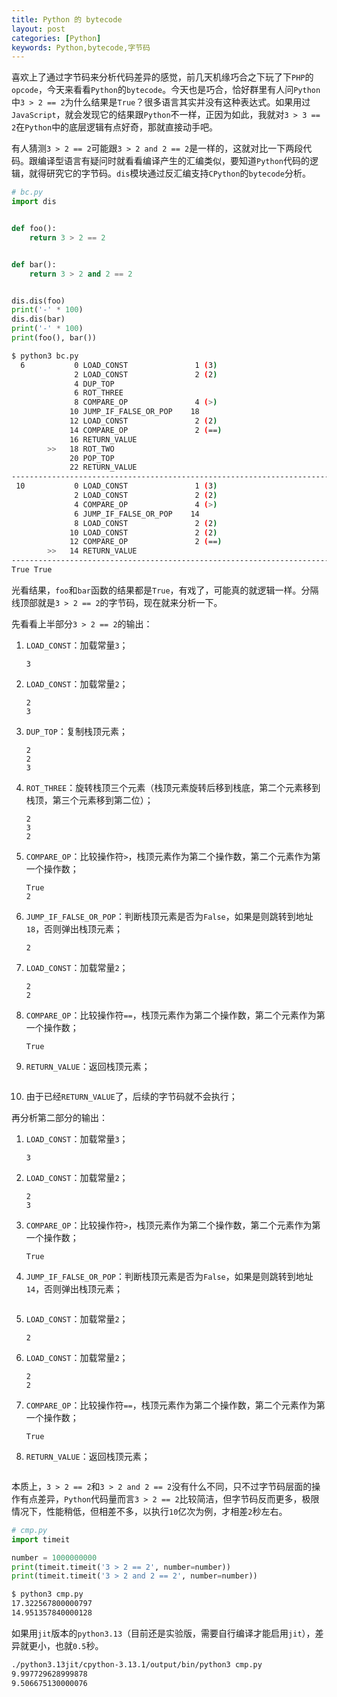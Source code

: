 ```yaml
---
title: Python 的 bytecode
layout: post
categories: [Python]
keywords: Python,bytecode,字节码
---
```


喜欢上了通过字节码来分析代码差异的感觉，前几天机缘巧合之下玩了下`PHP`的`opcode`，今天来看看`Python`的`bytecode`。今天也是巧合，恰好群里有人问`Python`中`3 > 2 == 2`为什么结果是`True`？很多语言其实并没有这种表达式。如果用过`JavaScript`，就会发现它的结果跟`Python`不一样，正因为如此，我就对`3 > 3 == 2`在`Python`中的底层逻辑有点好奇，那就直接动手吧。

有人猜测`3 > 2 == 2`可能跟`3 > 2 and 2 == 2`是一样的，这就对比一下两段代码。跟编译型语言有疑问时就看看编译产生的汇编类似，要知道`Python`代码的逻辑，就得研究它的字节码。`dis`模块通过反汇编支持`CPython`的`bytecode`分析。

```python
# bc.py
import dis


def foo():
    return 3 > 2 == 2


def bar():
    return 3 > 2 and 2 == 2


dis.dis(foo)
print('-' * 100)
dis.dis(bar)
print('-' * 100)
print(foo(), bar())
```

```bash
$ python3 bc.py
  6           0 LOAD_CONST               1 (3)
              2 LOAD_CONST               2 (2)
              4 DUP_TOP
              6 ROT_THREE
              8 COMPARE_OP               4 (>)
             10 JUMP_IF_FALSE_OR_POP    18
             12 LOAD_CONST               2 (2)
             14 COMPARE_OP               2 (==)
             16 RETURN_VALUE
        >>   18 ROT_TWO
             20 POP_TOP
             22 RETURN_VALUE
----------------------------------------------------------------------------------------------------
 10           0 LOAD_CONST               1 (3)
              2 LOAD_CONST               2 (2)
              4 COMPARE_OP               4 (>)
              6 JUMP_IF_FALSE_OR_POP    14
              8 LOAD_CONST               2 (2)
             10 LOAD_CONST               2 (2)
             12 COMPARE_OP               2 (==)
        >>   14 RETURN_VALUE
----------------------------------------------------------------------------------------------------
True True
```

光看结果，`foo`和`bar`函数的结果都是`True`，有戏了，可能真的就逻辑一样。分隔线顶部就是`3 > 2 == 2`的字节码，现在就来分析一下。

先看看上半部分`3 > 2 == 2`的输出：

1. `LOAD_CONST`：加载常量`3`；

    ```
    3
    ```
   
2. `LOAD_CONST`：加载常量`2`；

    ```
    2
    3
    ```
    
3. `DUP_TOP`：复制栈顶元素；

    ```
    2
    2
    3
    ```

4. `ROT_THREE`：旋转栈顶三个元素（栈顶元素旋转后移到栈底，第二个元素移到栈顶，第三个元素移到第二位）；

    ```
    2
    3
    2
    ```

5. `COMPARE_OP`：比较操作符`>`，栈顶元素作为第二个操作数，第二个元素作为第一个操作数；
 
    ```
    True
    2
    ```

6. `JUMP_IF_FALSE_OR_POP`：判断栈顶元素是否为`False`，如果是则跳转到地址`18`，否则弹出栈顶元素；

    ```
    2
    ```
   
7. `LOAD_CONST`：加载常量`2`；

    ```
    2
    2
    ```

8. `COMPARE_OP`：比较操作符`==`，栈顶元素作为第二个操作数，第二个元素作为第一个操作数；

    ```
    True
    ```
   
9. `RETURN_VALUE`：返回栈顶元素；

    ```
    ```

10. 由于已经`RETURN_VALUE`了，后续的字节码就不会执行；

再分析第二部分的输出：

1. `LOAD_CONST`：加载常量`3`；

    ```
    3
    ```

2. `LOAD_CONST`：加载常量`2`；

    ```
    2
    3
    ```

3. `COMPARE_OP`：比较操作符`>`，栈顶元素作为第二个操作数，第二个元素作为第一个操作数；

    ```
    True
    ```
   
4. `JUMP_IF_FALSE_OR_POP`：判断栈顶元素是否为`False`，如果是则跳转到地址`14`，否则弹出栈顶元素；

    ```
    ```

5. `LOAD_CONST`：加载常量`2`；

    ```
    2
    ```
   
6. `LOAD_CONST`：加载常量`2`；

    ```
    2
    2
    ```

7. `COMPARE_OP`：比较操作符`==`，栈顶元素作为第二个操作数，第二个元素作为第一个操作数；

    ```
    True
    ```

8. `RETURN_VALUE`：返回栈顶元素；

    ```
    ```

本质上，`3 > 2 == 2`和`3 > 2 and 2 == 2`没有什么不同，只不过字节码层面的操作有点差异，`Python`代码量而言`3 > 2 == 2`比较简洁，但字节码反而更多，极限情况下，性能稍低，但相差不多，以执行`10`亿次为例，才相差`2`秒左右。

```python
# cmp.py
import timeit

number = 1000000000
print(timeit.timeit('3 > 2 == 2', number=number))
print(timeit.timeit('3 > 2 and 2 == 2', number=number))
```

```bash
$ python3 cmp.py
17.322567800000797
14.951357840000128
```

如果用`jit`版本的`python3.13`（目前还是实验版，需要自行编译才能启用`jit`），差异就更小，也就`0.5`秒。

```bash
./python3.13jit/cpython-3.13.1/output/bin/python3 cmp.py
9.997729628999878
9.506675130000076
```